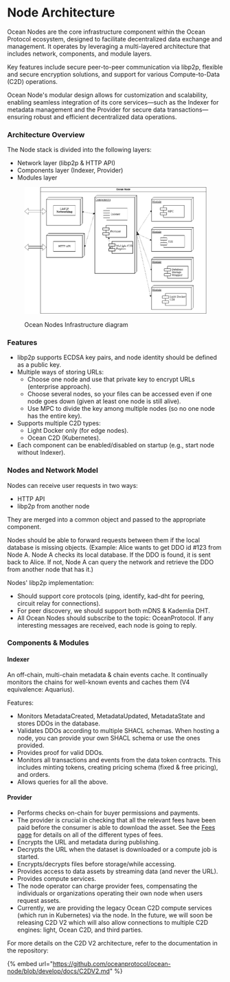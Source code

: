 # Node Architecture

Ocean Nodes are the core infrastructure component within the Ocean Protocol ecosystem, designed to facilitate decentralized data exchange and management. It operates by leveraging a multi-layered architecture that includes network, components, and module layers.&#x20;

Key features include secure peer-to-peer communication via libp2p, flexible and secure encryption solutions, and support for various Compute-to-Data (C2D) operations.&#x20;

Ocean Node's modular design allows for customization and scalability, enabling seamless integration of its core services—such as the Indexer for metadata management and the Provider for secure data transactions—ensuring robust and efficient decentralized data operations.

### Architecture Overview

The Node stack is divided into the following layers:

* Network layer (libp2p & HTTP API)
* Components layer (Indexer, Provider)
* Modules layer

<figure><img src="../../.gitbook/assets/image (1).png" alt=""><figcaption><p>Ocean Nodes Infrastructure diagram</p></figcaption></figure>

### Features

* libp2p supports ECDSA key pairs, and node identity should be defined as a public key.
* Multiple ways of storing URLs:
  * Choose one node and use that private key to encrypt URLs (enterprise approach).
  * Choose several nodes, so your files can be accessed even if one node goes down (given at least one node is still alive).
  * Use MPC to divide the key among multiple nodes (so no one node has the entire key).
* Supports multiple C2D types:
  * Light Docker only (for edge nodes).
  * Ocean C2D (Kubernetes).
* Each component can be enabled/disabled on startup (e.g., start node without Indexer).

### Nodes and Network Model

Nodes can receive user requests in two ways:

* HTTP API
* libp2p from another node

They are merged into a common object and passed to the appropriate component.

Nodes should be able to forward requests between them if the local database is missing objects. (Example: Alice wants to get DDO id #123 from Node A. Node A checks its local database. If the DDO is found, it is sent back to Alice. If not, Node A can query the network and retrieve the DDO from another node that has it.)

Nodes' libp2p implementation:

* Should support core protocols (ping, identify, kad-dht for peering, circuit relay for connections).
* For peer discovery, we should support both mDNS & Kademlia DHT.
* All Ocean Nodes should subscribe to the topic: OceanProtocol. If any interesting messages are received, each node is going to reply.

### Components & Modules

#### Indexer

An off-chain, multi-chain metadata & chain events cache. It continually monitors the chains for well-known events and caches them (V4 equivalence: Aquarius).

Features:

* Monitors MetadataCreated, MetadataUpdated, MetadataState and stores DDOs in the database.
* Validates DDOs according to multiple SHACL schemas. When hosting a node, you can provide your own SHACL schema or use the ones provided.
* Provides proof for valid DDOs.
* Monitors all transactions and events from the data token contracts. This includes minting tokens,  creating pricing schema (fixed & free pricing), and orders.
* Allows queries for all the above.

#### Provider

* Performs checks on-chain for buyer permissions and payments.
* The provider is crucial in checking that all the relevant fees have been paid before the consumer is able to download the asset. See the [Fees page](../contracts/fees.md) for details on all of the different types of fees.
* Encrypts the URL and metadata during publishing.
* Decrypts the URL when the dataset is downloaded or a compute job is started.
* Encrypts/decrypts files before storage/while accessing.
* Provides access to data assets by streaming data (and never the URL).
* Provides compute services.&#x20;
* The node operator can charge provider fees, compensating the individuals or organizations operating their own node when users request assets.
* Currently, we are providing the legacy Ocean C2D compute services (which run in Kubernetes) via the node. In the future, we will soon be releasing C2D V2 which will also allow connections to multiple C2D engines: light, Ocean C2D, and third parties.

For more details on the C2D V2 architecture, refer to the documentation in the repository:&#x20;

{% embed url="https://github.com/oceanprotocol/ocean-node/blob/develop/docs/C2DV2.md" %}

###

